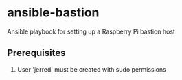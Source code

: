 # ansible-bastion
Ansible playbook for setting up a Raspberry Pi bastion host

## Prerequisites
1. User 'jerred' must be created with sudo permissions

